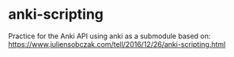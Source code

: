 # anki-scripting

Practice for the Anki API using anki as a submodule 
based on: https://www.juliensobczak.com/tell/2016/12/26/anki-scripting.html
